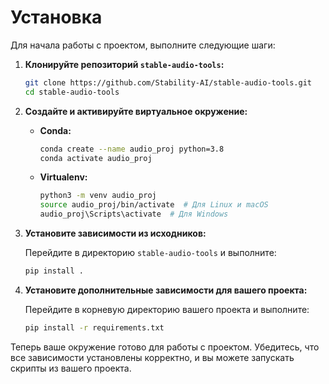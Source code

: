 
# Установка

Для начала работы с проектом, выполните следующие шаги:

1. **Клонируйте репозиторий `stable-audio-tools`:**

   ```bash
   git clone https://github.com/Stability-AI/stable-audio-tools.git
   cd stable-audio-tools
   ```

2. **Создайте и активируйте виртуальное окружение:**

   - **Conda:**

     ```bash
     conda create --name audio_proj python=3.8
     conda activate audio_proj
     ```

   - **Virtualenv:**

     ```bash
     python3 -m venv audio_proj
     source audio_proj/bin/activate  # Для Linux и macOS
     audio_proj\Scripts\activate  # Для Windows
     ```

3. **Установите зависимости из исходников:**

   Перейдите в директорию `stable-audio-tools` и выполните:

   ```bash
   pip install .
   ```

4. **Установите дополнительные зависимости для вашего проекта:**

   Перейдите в корневую директорию вашего проекта и выполните:

   ```bash
   pip install -r requirements.txt
   ```

Теперь ваше окружение готово для работы с проектом. Убедитесь, что все зависимости установлены корректно, и вы можете запускать скрипты из вашего проекта.
